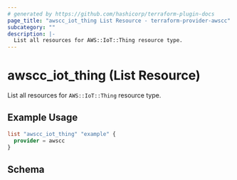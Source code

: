 ```yaml
---
# generated by https://github.com/hashicorp/terraform-plugin-docs
page_title: "awscc_iot_thing List Resource - terraform-provider-awscc"
subcategory: ""
description: |-
  List all resources for AWS::IoT::Thing resource type.
---
```


# awscc_iot_thing (List Resource)

List all resources for `AWS::IoT::Thing` resource type.

## Example Usage

```terraform
list "awscc_iot_thing" "example" {
  provider = awscc
}
```

<!-- schema generated by tfplugindocs -->
## Schema
